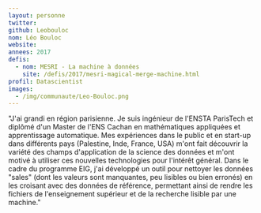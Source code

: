 ```yaml
---
layout: personne
twitter: 
github: Leobouloc
nom: Léo Bouloc
website:
annees: 2017
defis: 
  - nom: MESRI - La machine à données
    site: /defis/2017/mesri-magical-merge-machine.html
profil: Datascientist
images:
  - /img/communaute/Leo-Bouloc.png
---
```


"J'ai grandi en région parisienne. Je suis ingénieur de l'ENSTA
ParisTech et diplômé d'un Master de l'ENS Cachan en mathématiques
appliquées et apprentissage automatique. Mes expériences dans le
public et en start-up dans différents pays (Palestine, Inde, France,
USA) m'ont fait découvrir la variété des champs d'application de la
science des données et m'ont motivé à utiliser ces nouvelles
technologies pour l'intérêt général.  Dans le cadre du programme EIG,
j'ai développé un outil pour nettoyer les données "sales" (dont les
valeurs sont manquantes, peu lisibles ou bien erronés) en les croisant
avec des données de référence, permettant ainsi de rendre les fichiers
de l'enseignement supérieur et de la recherche lisible par une
machine."
